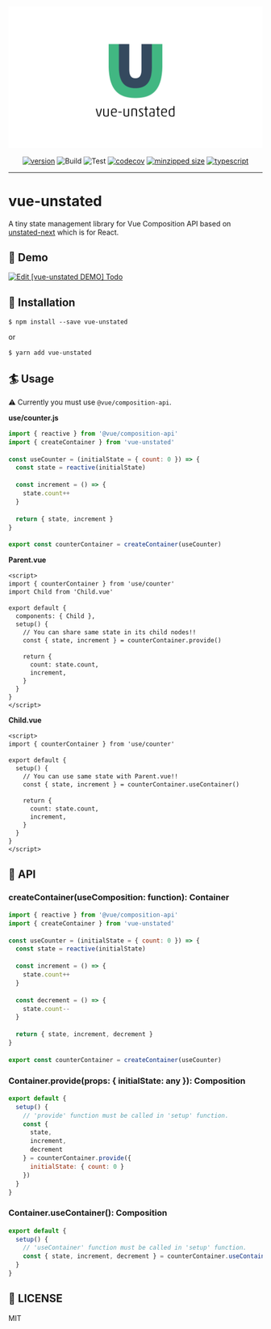 ![logo](./assets/logo.png)

<p align="center">
<a href="https://www.npmjs.com/package/vue-unstated"><img src="https://img.shields.io/npm/v/vue-unstated.svg" alt="version"></a>
<img src="https://github.com/resessh/vue-unstated/workflows/Build/badge.svg" alt="Build" />
<img src="https://github.com/resessh/vue-unstated/workflows/Test/badge.svg" alt="Test" />
<a href="https://codecov.io/gh/resessh/vue-unstated"><img src="https://codecov.io/gh/resessh/vue-unstated/branch/master/graph/badge.svg" alt="codecov" /></a>
<a href="https://bundlephobia.com/result?p=vue-unstated"><img src="https://badgen.net/bundlephobia/minzip/vue-unstated" alt="minzipped size"/></a>
<a href="https://www.typescriptlang.org/docs/home.html"><img src="https://camo.githubusercontent.com/832d01092b0e822178475741271b049a2e27df13/68747470733a2f2f62616467656e2e6e65742f62616467652f2d2f547970655363726970742f626c75653f69636f6e3d74797065736372697074266c6162656c" alt="typescript" /></a>
</p>

----
# vue-unstated
A tiny state management library for Vue Composition API based on [unstated-next](https://github.com/jamiebuilds/unstated-next) which is for React.

## :horse_racing: Demo
[![Edit [vue-unstated DEMO] Todo](https://codesandbox.io/static/img/play-codesandbox.svg)](https://codesandbox.io/s/ugdg7-ugdg7?fontsize=14&hidenavigation=1&module=%2Fsrc%2Fuse%2Ftodos.js&theme=dark)

## :electric_plug: Installation
```shell
$ npm install --save vue-unstated
```
or
```shell
$ yarn add vue-unstated
```

## :surfer: Usage
:warning: Currently you must use `@vue/composition-api`.

__use/counter.js__
```js
import { reactive } from '@vue/composition-api'
import { createContainer } from 'vue-unstated'

const useCounter = (initialState = { count: 0 }) => {
  const state = reactive(initialState)

  const increment = () => {
    state.count++
  }

  return { state, increment }
}

export const counterContainer = createContainer(useCounter)
```

__Parent.vue__
```vue
<script>
import { counterContainer } from 'use/counter'
import Child from 'Child.vue'

export default {
  components: { Child },
  setup() {
    // You can share same state in its child nodes!!
    const { state, increment } = counterContainer.provide()

    return {
      count: state.count,
      increment,
    }
  }
}
</script>
```

__Child.vue__
```vue
<script>
import { counterContainer } from 'use/counter'

export default {
  setup() {
    // You can use same state with Parent.vue!!
    const { state, increment } = counterContainer.useContainer()

    return {
      count: state.count,
      increment,
    }
  }
}
</script>
```

## :wrench: API

### createContainer(useComposition: function): Container
```js
import { reactive } from '@vue/composition-api'
import { createContainer } from 'vue-unstated'

const useCounter = (initialState = { count: 0 }) => {
  const state = reactive(initialState)

  const increment = () => {
    state.count++
  }

  const decrement = () => {
    state.count--
  }

  return { state, increment, decrement }
}

export const counterContainer = createContainer(useCounter)
```

### Container.provide(props: { initialState: any }): Composition
```js
export default {
  setup() {
    // 'provide' function must be called in 'setup' function.
    const {
      state,
      increment,
      decrement
    } = counterContainer.provide({
      initialState: { count: 0 }
    })
  }
}
```

### Container.useContainer(): Composition
```js
export default {
  setup() {
    // 'useContainer' function must be called in 'setup' function.
    const { state, increment, decrement } = counterContainer.useContainer()
  }
}
```

## :checkered_flag: LICENSE
MIT

